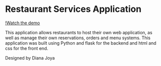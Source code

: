 # Restaurant Services Application

[!Watch the demo](https://youtu.be/JyN5BF2xR48)

This application allows restaurants to host their own web application, as well as manage their own reservations, orders and menu systems. 
This application was built using Python and flask for the backend and html and css for the front end. 

Designed by Diana Joya
